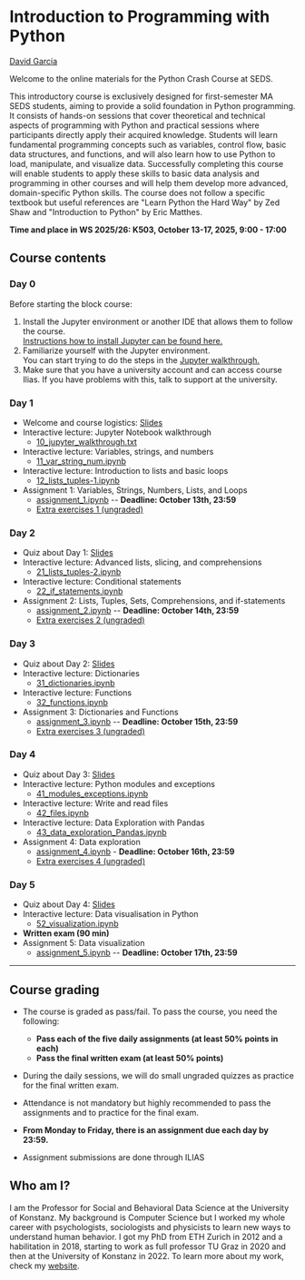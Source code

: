 # Introduction to Programming with Python
[David Garcia](http://dgarcia.eu)

Welcome to the online materials for the Python Crash Course at SEDS.

This introductory course is exclusively designed for first-semester MA SEDS students, aiming to provide a solid foundation in Python programming. 
It consists of hands-on sessions that cover theoretical and technical aspects of programming with Python and practical sessions where participants directly apply their acquired knowledge.
Students will learn fundamental programming concepts such as variables, control flow, basic data structures, and functions, and will also learn how to use Python to load, manipulate, and visualize data. 
Successfully completing this course will enable students to apply these skills to basic data analysis and programming in other courses and will help them develop more advanced, domain-specific Python skills.
The course does not follow a specific textbook but useful references are "Learn Python the Hard Way" by Zed Shaw and "Introduction to Python" by Eric Matthes.

**Time and place in WS 2025/26: K503, October 13-17, 2025, 9:00 - 17:00**

## Course contents

### Day 0

Before starting the block course:

1. Install the Jupyter environment or another IDE that allows them to follow the course.  
[Instructions how to install Jupyter can be found here.](https://dgarcia-eu.github.io/IntroToPython/setup/Anaconda.html)
2. Familiarize yourself with the Jupyter environment.  
You can start trying to do the steps in the [Jupyter walkthrough.](Day1/10_jupyter_walkthrough.txt)
3. Make sure that you have a university account and can access course Ilias. If you have problems with this, talk to support at the university.


### Day 1

- Welcome and course logistics: [Slides](https://dgarcia-eu.github.io/IntroToPython/Day1/Slides/Day1.html)
- Interactive lecture: Jupyter Notebook walkthrough
    - [10_jupyter_walkthrough.txt](Day1/10_jupyter_walkthrough.txt)
- Interactive lecture: Variables, strings, and numbers
    - [11_var_string_num.ipynb](Day1/11_var_string_num.ipynb)
- Interactive lecture: Introduction to lists and basic loops
    - [12_lists_tuples-1.ipynb](Day1/12_lists_tuples-1.ipynb)
- Assignment 1: Variables, Strings, Numbers, Lists, and Loops
  - [assignment_1.ipynb](Day1/assignment_1/assignment_1.ipynb) -- **Deadline: October 13th, 23:59**
  - [Extra exercises 1 (ungraded)](Day1/assignment_1/assignment_1-extra.ipynb)

### Day 2

- Quiz about Day 1: [Slides](https://dgarcia-eu.github.io/IntroToPython/Day2/Slides/Day2.html)
- Interactive lecture: Advanced lists, slicing, and comprehensions
    - [21_lists_tuples-2.ipynb](Day2/21_lists_tuples-2.ipynb)
- Interactive lecture: Conditional statements
    - [22_if_statements.ipynb](Day2/22_if_statements.ipynb)
- Assignment 2: Lists, Tuples, Sets, Comprehensions, and if-statements
  - [assignment_2.ipynb](Day2/assignment_2/assignment_2.ipynb) -- **Deadline: October 14th, 23:59**
  - [Extra exercises 2 (ungraded)](Day2/assignment_2/assignment_2-extra.ipynb)

### Day 3

- Quiz about Day 2: [Slides](https://dgarcia-eu.github.io/IntroToPython/Day3/Slides/Day3.html)
- Interactive lecture: Dictionaries
  - [31_dictionaries.ipynb](Day3/31_dictionaries.ipynb)
- Interactive lecture: Functions
  - [32_functions.ipynb](Day3/32_functions.ipynb)
- Assignment 3: Dictionaries and Functions
  - [assignment_3.ipynb](Day3/assignment_3/assignment_3.ipynb) -- **Deadline: October 15th, 23:59**
  - [Extra exercises 3 (ungraded)](Day3/assignment_3/assignment_3-extra.ipynb)

### Day 4

- Quiz about Day 3: [Slides](https://dgarcia-eu.github.io/IntroToPython/Day4/Slides/Day4.html)
- Interactive lecture: Python modules and exceptions
  - [41_modules_exceptions.ipynb](Day4/41_modules_exceptions.ipynb)
- Interactive lecture: Write and read files
  - [42_files.ipynb](Day4/42_files.ipynb)
- Interactive lecture: Data Exploration with Pandas
  - [43_data_exploration_Pandas.ipynb](Day4/43_data_exploration_Pandas.ipynb)
- Assignment 4: Data exploration
  - [assignment_4.ipynb](Day4/assignment_4/assignment_4.ipynb) - **Deadline: October 16th, 23:59**
  - [Extra exercises 4 (ungraded)](Day4/assignment_4/assignment_4-extra.ipynb)

### Day 5

- Quiz about Day 4: [Slides](https://dgarcia-eu.github.io/IntroToPython/Day5/Slides/Day5.html)
- Interactive lecture: Data visualisation in Python
  - [52_visualization.ipynb](Day5/51_visualization.ipynb)
- **Written exam (90 min)**
- Assignment 5: Data visualization
  - [assignment_5.ipynb](Day5/assignment_5/assignment_5.ipynb) -- **Deadline: October 17th, 23:59**

--------------------------------------------------


## Course grading

- The course is graded as pass/fail. To pass the course, you need the following:
  - **Pass each of the five daily assignments (at least 50% points in each)**
  - **Pass the final written exam (at least 50% points)**

- During the daily sessions, we will do small ungraded quizzes as practice for the final written exam.
- Attendance is not mandatory but highly recommended to pass the assignments and to practice for the final exam.
- **From Monday to Friday, there is an assignment due each day by 23:59.**
- Assignment submissions are done through ILIAS

## Who am I?

I am the Professor for Social and Behavioral Data Science at the University of Konstanz. My background is Computer Science but I worked my whole career with psychologists, sociologists and physicists 
to learn new ways to understand human behavior. I got my PhD from ETH Zurich in 2012 and a habilitation in 2018, starting to work as 
full professor TU Graz in 2020 and then at the University of Konstanz in 2022. To learn more about my work, check my 
[website](https://dgarcia.eu).
